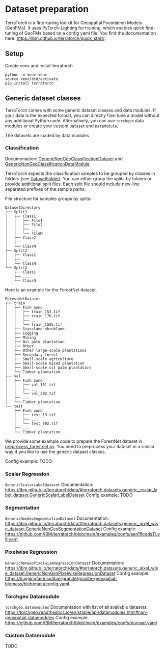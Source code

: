 # Dataset preparation

TerraTorch is a fine-tuning toolkit for Geospatial Foundation Models (GeoFMs). 
It uses PyTorch-Lighting for training, which enables quick fine-tuning of GeoFMs based on a config yaml file.
You find the documentation here: https://ibm.github.io/terratorch/quick_start/.

## Setup

Create venv and install terratorch
```shell
python -m venv venv
source venv/bin/activate
pip install terratorch
```

## Generic dataset classes
TerraTorch comes with some generic dataset classes and data modules. 
If your data is the expected format, you can directly fine-tune a model without any additional Python code.
Alternatively, you can use `torchgeo` data modules or create your custom `Dataset` and `DataModule`.

The datasets are loaded by data modules 

### Classification
Documentation: [GenericNonGeoClassificationDataset](https://ibm.github.io/terratorch/data/#terratorch.datasets.generic_scalar_label_dataset.GenericNonGeoClassificationDataset)
and [GenericNonGeoClassificationDataModule](https://ibm.github.io/terratorch/data/#terratorch.datamodules.generic_scalar_label_data_module.GenericNonGeoClassificationDataModule)

TerraTorch expects the classification samples to be grouped by classes in folders (see [DatasetFolder](https://pytorch.org/vision/main/generated/torchvision.datasets.DatasetFolder.html)).
You can either group the splits by folders or provide additional split files. Each split file should include new-line separated prefixes of the sample paths.   

File structure for samples groups by splits:
```text
DatasetDirectory
├── Split1
│   ├── Class1
│   │   ├── File1
│   │   ├── File2
│   │   ├── ...
│   │   └── FileM
│   ├── Class2
│   ├── ...
│   └── ClassN
├── Split2
│   ├── Class1
│   ├── ...
│   └── ClassN
└── SplitX
    ├── Class1
    ├── ...
    └── ClassN
```


Here is an example for the ForestNet dataset.
```text
ForestNetDataset
├── train
│   ├── Fish pond
│   │   ├── train_153.tif
│   │   ├── train_170.tif
│   │   ├── ...
│   │   └── train_1595.tif
│   ├── Grassland shrubland
│   ├── Logging
│   ├── Mining
│   ├── Oil palm plantation
│   ├── Other
│   ├── Other large-scale plantations
│   ├── Secondary forest
│   ├── Small-scale agriculture
│   ├── Small-scale mixed plantation
│   ├── Small-scale oil palm plantation
│   └── Timber plantation
├── val
│   ├── Fish pond
│   │   ├── val_131.tif
│   │   ├── ...
│   │   └── val_392.tif
│   ├── ...
│   └── Timber plantation
└── test
    ├── Fish pond
    │   ├── test_13.tif
    │   ├── ...
    │   └── test_592.tif
    ├── ...
    └── Timber plantation
```

We provide some example code to prepare the ForestNet dataset in [preprocess_forestnet.py](datasets/preprocess_forestnet.py).
You need to preprocess your dataset in a similar way if you like to use the generic dataset classes.

Config example: TODO

### Scalar Regression 
`GenericScalarLabelDataset`
Documentation: https://ibm.github.io/terratorch/data/#terratorch.datasets.generic_scalar_label_dataset.GenericScalarLabelDataset
Config example: TODO

### Segmentation
`GenericNonGeoSegmentationDataset`
Documentation: https://ibm.github.io/terratorch/data/#terratorch.datasets.generic_pixel_wise_dataset.GenericNonGeoSegmentationDataset
Config example: https://github.com/IBM/terratorch/blob/main/examples/confs/sen1floods11_vit.yaml

### Pixelwise Regression
`GenericNonGeoPixelwiseRegressionDataset`
Documentation: https://ibm.github.io/terratorch/data/#terratorch.datasets.generic_pixel_wise_dataset.GenericNonGeoPixelwiseRegressionDataset
Config example: https://huggingface.co/ibm-granite/granite-geospatial-biomass/blob/main/config.yaml

### Torchgeo Datamodule
`torchgeo.datamodules`
Documentation with list of all available datasets: https://torchgeo.readthedocs.io/en/stable/api/datamodules.html#non-geospatial-datamodules
Config example: https://github.com/IBM/terratorch/blob/main/examples/confs/eurosat.yaml

### Custom Datamodule
TODO